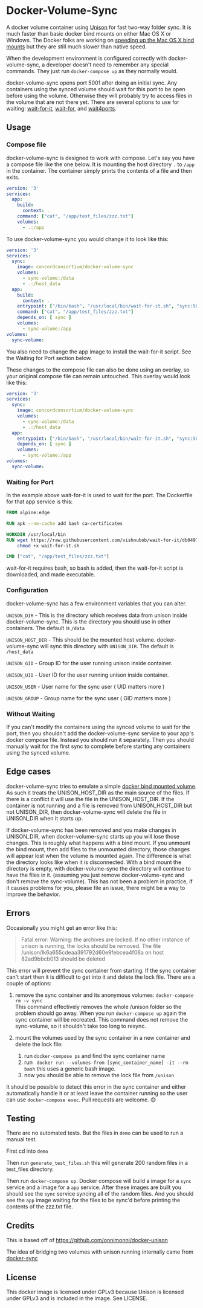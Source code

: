 # Docker-Volume-Sync
A docker volume container using [Unison](http://www.cis.upenn.edu/~bcpierce/unison/) for fast two-way folder sync. It is much faster than basic docker bind mounts on either Mac OS X or Windows.  The Docker folks are working on [speeding up the Mac OS X bind mounts](https://docs.docker.com/storage/bind-mounts/#configure-mount-consistency-for-macos) but they are still much slower than native speed.

When the development environment is configured correctly with docker-volume-sync, a developer doesn't need to remember any special commands. They just run `docker-compose up` as they normally would.

docker-volume-sync opens port 5001 after doing an initial sync. Any containers using the synced volume should wait for this port to be open before using the volume. Otherwise they will probably try to access files in the volume that are not there yet. There are several options to use for waiting: [wait-for-it](https://github.com/vishnubob/wait-for-it), [wait-for](https://github.com/eficode/wait-for), and [wait4ports](https://github.com/erikogan/wait4ports).

## Usage

### Compose file

docker-volume-sync is designed to work with compose. Let's say you have a compose file like the one below. It is mounting the host directory `.` to `/app` in the container. The container simply prints the contents of a file and then exits.

```yaml
version: '3'
services:
  app:
    build:
      context: .
    command: ["cat", "/app/test_files/zzz.txt"]
    volumes:
      - .:/app
```

To use docker-volume-sync you would change it to look like this:

```yaml
version: '3'
services:
  sync:
    image: concordconsortium/docker-volume-sync
    volumes:
      - sync-volume:/data
      - .:/host_data
  app:
    build:
      context: .
    entrypoint: ["/bin/bash", "/usr/local/bin/wait-for-it.sh", "sync:5001", "-s", "-t", "30", "--"]
    command: ["cat", "/app/test_files/zzz.txt"]
    depends_on: [ sync ]
    volumes:
      - sync-volume:/app
volumes:
  sync-volume:
```

You also need to change the app image to install the wait-for-it script. See the Waiting for Port section below.

These changes to the compose file can also be done using an overlay, so your original compose file can remain untouched. This overlay would look like this:

```yaml
version: '3'
services:
  sync:
    image: concordconsortium/docker-volume-sync
    volumes:
      - sync-volume:/data
      - .:/host_data
  app:
    entrypoint: ["/bin/bash", "/usr/local/bin/wait-for-it.sh", "sync:5001", "-s", "-t", "30", "--"]
    depends_on: [ sync ]
    volumes:
      - sync-volume:/app
volumes:
  sync-volume:
```

### Waiting for Port

In the example above wait-for-it is used to wait for the port. The Dockerfile for that app service is this:

```Dockerfile
FROM alpine:edge

RUN apk --no-cache add bash ca-certificates

WORKDIR /usr/local/bin
RUN wget https://raw.githubusercontent.com/vishnubob/wait-for-it/db049716e42767d39961e95dd9696103dca813f1/wait-for-it.sh && \
    chmod +x wait-for-it.sh

CMD ["cat", "/app/test_files/zzz.txt"]
```

wait-for-it requires bash, so bash is added, then the  wait-for-it script is downloaded, and made executable.

### Configuration

docker-volume-sync has a few environment variables that you can alter.

`UNISON_DIR` - This is the directory which receives data from unison inside docker-volume-sync. This is the directory you should use in other containers. The default is `/data`

`UNISON_HOST_DIR` - This should be the mounted host volume. docker-volume-sync will sync this directory with `UNISON_DIR`. The default is `/host_data`

`UNISON_GID` - Group ID for the user running unison inside container.

`UNISON_UID` - User ID for the user running unison inside container.

`UNISON_USER` - User name for the sync user ( UID matters more )

`UNISON_GROUP` - Group name for the sync user ( GID matters more )

### Without Waiting

If you can't modify the containers using the synced volume to wait for the port, then you shouldn't add the docker-volume-sync service to your app's docker compose file.  Instead you should run it separately. Then you should manually wait for the first sync to complete before starting any containers using the synced volume.

## Edge cases

docker-volume-sync tries to emulate a simple [docker bind mounted volume](https://docs.docker.com/storage/bind-mounts/). As such it treats the UNISON_HOST_DIR as the main source of the files. If there is a conflict it will use the file in the UNISON_HOST_DIR.  If the container is not running and a file is removed from UNISON_HOST_DIR but not UNISON_DIR, then docker-volume-sync will delete the file in UNISON_DIR when it starts up.

If docker-volume-sync has been removed and you make changes in UNISON_DIR, when docker-volume-sync starts up you will lose those changes. This is roughly what happens with a bind mount. If you unmount the bind mount, then add files to the unmounted directory, those changes will appear lost when the volume is mounted again. The difference is what the directory looks like when it is disconnected. With a bind mount the directory is empty, with docker-volume-sync the directory will continue to have the files in it. (assuming you just remove docker-volume-sync and don't remove the sync-volume). This has not been a problem in practice, if it causes problems for you, please file an issue, there might be a way to improve the behavior.

## Errors

Occasionally you might get an error like this:
> Fatal error: Warning: the archives are locked.
> If no other instance of unison is running, the locks should be removed.
> The file /unison/lk6a655cdeaa391792d60e9febcea4f06a on host 82ad9bbcb013 should be deleted

This error will prevent the sync container from starting. If the sync container can't start
then it is difficult to get into it and delete the lock file. There are a couple of
options:

1. remove the sync container and its anonymous volumes: `docker-compose rm -v sync`  
This command effectively removes the whole /unison folder so the problem should go away.
When you run `docker-compose up` again the sync container will be recreated.
This command does not remove the sync-volume, so it shouldn't take too long to resync.

1. mount the volumes used by the sync container in a new container
and delete the lock file:
    1. run `docker-compose ps` and find the sync container name
    1. run ` docker run --volumes-from [sync_container_name] -it --rm bash`
       this uses a generic bash image.
    1. now you should be able to remove the lock file from `/unison`

It should be possible to detect this error in the sync container and either automatically
handle it or at least leave the container running so the user can use `docker-compose exec`.
Pull requests are welcome. 😊

## Testing

There are no automated tests. But the files in `demo` can be used to run a manual test.

First cd into `demo`

Then run `generate_test_files.sh` this will generate 200 random files in a test_files directory.

Then run `docker-compose up`. Docker compose will build a image for a `sync` service and a image for a `app` service.  After these images are built you should see the `sync` service syncing all of the random files. And you should see the `app` image waiting for the files to be sync'd before printing the contents of the zzz.txt file.

## Credits
This is based off of https://github.com/onnimonni/docker-unison

The idea of bridging two volumes with unison running internally came from [docker-sync](https://github.com/EugenMayer/docker-sync)

## License
This docker image is licensed under GPLv3 because Unison is licensed under GPLv3 and is included in the image. See LICENSE.
